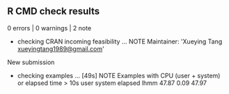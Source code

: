 ## R CMD check results

0 errors | 0 warnings | 2 note

* checking CRAN incoming feasibility ... NOTE
Maintainer: 'Xueying Tang <xueyingtang1989@gmail.com>'

New submission

* checking examples ... [49s] NOTE
Examples with CPU (user + system) or elapsed time > 10s
      user system elapsed
lhmm 47.87   0.09   47.97
